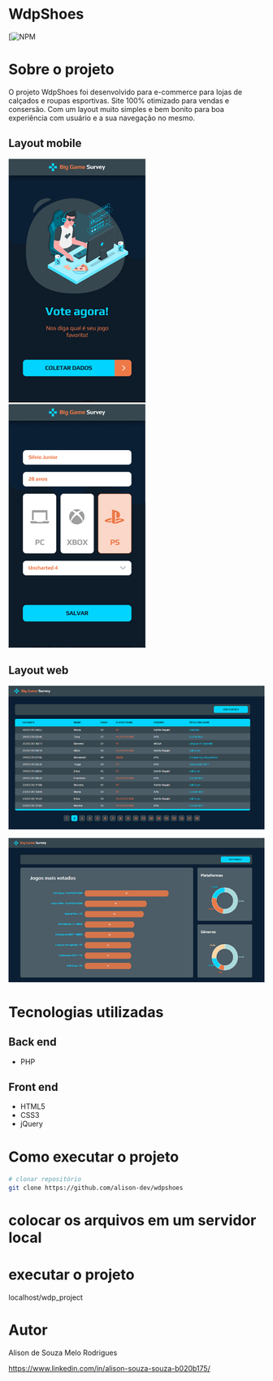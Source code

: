 # WdpShoes 
[![NPM](https://github.com/alison-dev/wdpshoes/blob/main/LICENSE) 

# Sobre o projeto

O projeto WdpShoes foi desenvolvido para e-commerce para lojas de calçados e roupas esportivas. Site 100% otimizado para vendas e consersão.
Com um layout muito simples e bem bonito para boa experiência com usuário e a sua navegação no mesmo. 

## Layout mobile
![Mobile 1](https://github.com/acenelio/assets/raw/main/sds1/mobile1.png) ![Mobile 2](https://github.com/acenelio/assets/raw/main/sds1/mobile2.png)

## Layout web
![Web 1](https://github.com/acenelio/assets/raw/main/sds1/web1.png)

![Web 2](https://github.com/acenelio/assets/raw/main/sds1/web2.png)


# Tecnologias utilizadas
## Back end
- PHP
## Front end
- HTML5
- CSS3
- jQuery 

# Como executar o projeto

```bash
# clonar repositório
git clone https://github.com/alison-dev/wdpshoes
```

# colocar os arquivos em um servidor local

# executar o projeto
localhost/wdp_project

# Autor

Alison de Souza Melo Rodrigues

https://www.linkedin.com/in/alison-souza-souza-b020b175/

